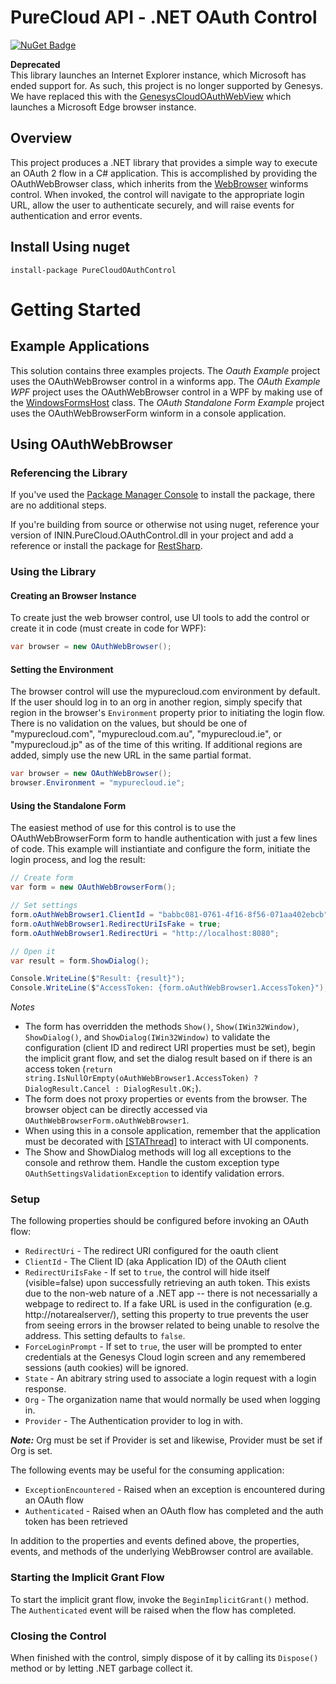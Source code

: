 # PureCloud API - .NET OAuth Control

[![NuGet Badge](https://buildstats.info/nuget/PureCloudOAuthControl)](https://www.nuget.org/packages/PureCloudOAuthControl/)

**Deprecated**  
This library launches an Internet Explorer instance, which Microsoft has ended support for. As such, this project is no longer supported by Genesys.
We have replaced this with the [GenesysCloudOAuthWebView](https://github.com/MyPureCloud/oauth-webview-dotnet) which launches a Microsoft Edge browser instance.

## Overview

This project produces a .NET library that provides a simple way to execute an OAuth 2 flow in a C# application. This is accomplished by providing the OAuthWebBrowser class, which inherits from the [WebBrowser](https://msdn.microsoft.com/en-us/library/2te2y1x6.aspx) winforms control. When invoked, the control will navigate to the appropriate login URL, allow the user to authenticate securely, and will raise events for authentication and error events.

## Install Using nuget

```
install-package PureCloudOAuthControl
```

# Getting Started

## Example Applications

This solution contains three examples projects. The _Oauth Example_ project uses the OAuthWebBrowser control in a winforms app. The _OAuth Example WPF_ project uses the OAuthWebBrowser control in a WPF by making use of the [WindowsFormsHost](https://msdn.microsoft.com/en-us/library/system.windows.forms.integration.windowsformshost.aspx) class. The _OAuth Standalone Form Example_ project uses the OAuthWebBrowserForm winform in a console application.

## Using OAuthWebBrowser

### Referencing the Library

If you've used the [Package Manager Console](https://docs.nuget.org/consume/package-manager-console) to install the package, there are no additional steps. 

If you're building from source or otherwise not using nuget, reference your version of ININ.PureCloud.OAuthControl.dll in your project and add a reference or install the package for [RestSharp](http://www.nuget.org/packages/RestSharp/).

### Using the Library

#### Creating an Browser Instance

To create just the web browser control, use UI tools to add the control or create it in code (must create in code for WPF):

```csharp
var browser = new OAuthWebBrowser();
```

#### Setting the Environment

The browser control will use the mypurecloud.com environment by default. If the user should log in to an org in another region, simply specify that region in the browser's `Environment` property prior to initiating the login flow. There is no validation on the values, but should be one of "mypurecloud.com", "mypurecloud.com.au", "mypurecloud.ie", or "mypurecloud.jp" as of the time of this writing. If additional regions are added, simply use the new URL in the same partial format.

```csharp
var browser = new OAuthWebBrowser();
browser.Environment = "mypurecloud.ie";
```

#### Using the Standalone Form

The easiest method of use for this control is to use the OAuthWebBrowserForm form to handle authentication with just a few lines of code. This example will instiantiate and configure the form, initiate the login process, and log the result:

```csharp
// Create form
var form = new OAuthWebBrowserForm();

// Set settings
form.oAuthWebBrowser1.ClientId = "babbc081-0761-4f16-8f56-071aa402ebcb";
form.oAuthWebBrowser1.RedirectUriIsFake = true;
form.oAuthWebBrowser1.RedirectUri = "http://localhost:8080";

// Open it
var result = form.ShowDialog();

Console.WriteLine($"Result: {result}");
Console.WriteLine($"AccessToken: {form.oAuthWebBrowser1.AccessToken}");
```

*Notes*

* The form has overridden the methods `Show()`, `Show(IWin32Window)`, `ShowDialog()`, and `ShowDialog(IWin32Window)` to validate the configuration (client ID and redirect URI properties must be set), begin the implicit grant flow, and set the dialog result based on if there is an access token (`return string.IsNullOrEmpty(oAuthWebBrowser1.AccessToken) ? DialogResult.Cancel : DialogResult.OK;`).
* The form does not proxy properties or events from the browser. The browser object can be directly accessed via `OAuthWebBrowserForm.oAuthWebBrowser1`.
* When using this in a console application, remember that the application must be decorated with [[STAThread]](https://msdn.microsoft.com/en-us/library/system.stathreadattribute(v=vs.110).aspx) to interact with UI components.
* The Show and ShowDialog methods will log all exceptions to the console and rethrow them. Handle the custom exception type `OAuthSettingsValidationException` to identify validation errors.

### Setup

The following properties should be configured before invoking an OAuth flow:

* ```RedirectUri``` - The redirect URI configured for the oauth client
* ```ClientId``` - The Client ID (aka Application ID) of the OAuth client
* ```RedirectUriIsFake``` - If set to ```true```, the control will hide itself (visible=false) upon successfully retrieving an auth token.  This exists due to the non-web nature of a .NET app -- there is not necessarially a webpage to redirect to. If a fake URL is used in the configuration (e.g. http://notarealserver/), setting this property to true prevents the user from seeing errors in the browser related to being unable to resolve the address. This setting defaults to ```false```.
* ```ForceLoginPrompt``` - If set to ```true```, the user will be prompted to enter credentials at the Genesys Cloud login screen and any remembered sessions (auth cookies) will be ignored.
* ```State``` - An abitrary string used to associate a login request with a login response.
* ```Org``` - The organization name that would normally be used when logging in.
* ```Provider``` - The Authentication provider to log in with.

***Note:*** Org must be set if Provider is set and likewise, Provider must be set if Org is set.

The following events may be useful for the consuming application:

* ```ExceptionEncountered``` - Raised when an exception is encountered during an OAuth flow
* ```Authenticated``` - Raised when an OAuth flow has completed and the auth token has been retrieved

In addition to the properties and events defined above, the properties, events, and methods of the underlying WebBrowser control are available.

### Starting the Implicit Grant Flow

To start the implicit grant flow, invoke the ```BeginImplicitGrant()``` method. The ```Authenticated``` event will be raised when the flow has completed.

### Closing the Control

When finished with the control, simply dispose of it by calling its ```Dispose()``` method or by letting .NET garbage collect it.
